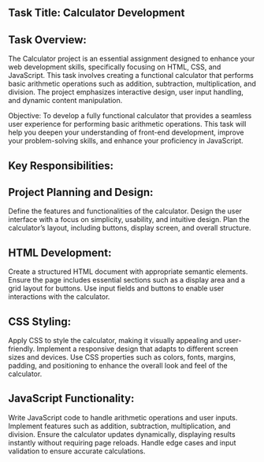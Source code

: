 Task Title: Calculator Development
----------------------------------

Task Overview:
----------------------
The Calculator project is an essential assignment designed to enhance your web development skills, specifically focusing on HTML, CSS, and JavaScript. This task involves creating a functional calculator that performs basic arithmetic operations such as addition, subtraction, multiplication, and division. The project emphasizes interactive design, user input handling, and dynamic content manipulation.

Objective:
To develop a fully functional calculator that provides a seamless user experience for performing basic arithmetic operations. This task will help you deepen your understanding of front-end development, improve your problem-solving skills, and enhance your proficiency in JavaScript.

Key Responsibilities:
------------------------------------------------------

Project Planning and Design:
-------------------------------

Define the features and functionalities of the calculator.
Design the user interface with a focus on simplicity, usability, and intuitive design.
Plan the calculator’s layout, including buttons, display screen, and overall structure.

HTML Development:
-----------------------

Create a structured HTML document with appropriate semantic elements.
Ensure the page includes essential sections such as a display area and a grid layout for buttons.
Use input fields and buttons to enable user interactions with the calculator.

CSS Styling:
-----------

Apply CSS to style the calculator, making it visually appealing and user-friendly.
Implement a responsive design that adapts to different screen sizes and devices.
Use CSS properties such as colors, fonts, margins, padding, and positioning to enhance the overall look and feel of the calculator.

JavaScript Functionality:
------------------------
Write JavaScript code to handle arithmetic operations and user inputs.
Implement features such as addition, subtraction, multiplication, and division.
Ensure the calculator updates dynamically, displaying results instantly without requiring page reloads.
Handle edge cases and input validation to ensure accurate calculations.

